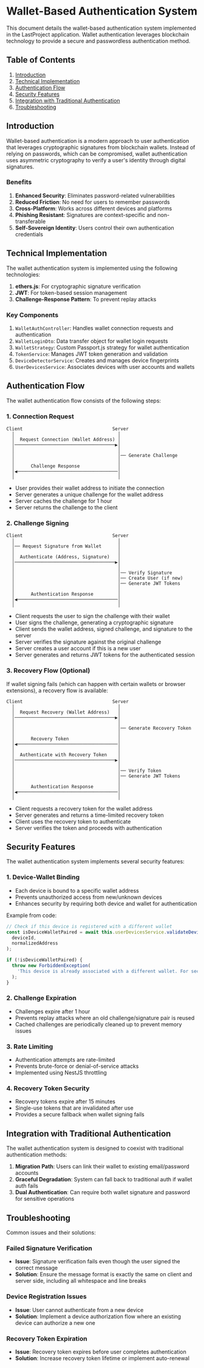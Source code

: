 # Wallet-Based Authentication System

This document details the wallet-based authentication system implemented in the LastProject application. Wallet authentication leverages blockchain technology to provide a secure and passwordless authentication method.

## Table of Contents

1. [Introduction](#introduction)
2. [Technical Implementation](#technical-implementation)
3. [Authentication Flow](#authentication-flow)
4. [Security Features](#security-features)
5. [Integration with Traditional Authentication](#integration-with-traditional-authentication)
6. [Troubleshooting](#troubleshooting)

## Introduction

Wallet-based authentication is a modern approach to user authentication that leverages cryptographic signatures from blockchain wallets. Instead of relying on passwords, which can be compromised, wallet authentication uses asymmetric cryptography to verify a user's identity through digital signatures.

### Benefits

1. **Enhanced Security**: Eliminates password-related vulnerabilities
2. **Reduced Friction**: No need for users to remember passwords
3. **Cross-Platform**: Works across different devices and platforms
4. **Phishing Resistant**: Signatures are context-specific and non-transferable
5. **Self-Sovereign Identity**: Users control their own authentication credentials

## Technical Implementation

The wallet authentication system is implemented using the following technologies:

1. **ethers.js**: For cryptographic signature verification
2. **JWT**: For token-based session management
3. **Challenge-Response Pattern**: To prevent replay attacks

### Key Components

1. `WalletAuthController`: Handles wallet connection requests and authentication
2. `WalletLoginDto`: Data transfer object for wallet login requests
3. `WalletStrategy`: Custom Passport.js strategy for wallet authentication
4. `TokenService`: Manages JWT token generation and validation
5. `DeviceDetectorService`: Creates and manages device fingerprints
6. `UserDevicesService`: Associates devices with user accounts and wallets

## Authentication Flow

The wallet authentication flow consists of the following steps:

### 1. Connection Request

```
Client                                 Server
  │                                      │
  │  Request Connection (Wallet Address) │
  │─────────────────────────────────────▶│
  │                                      │
  │                                      │── Generate Challenge
  │                                      │
  │      Challenge Response              │
  │◀─────────────────────────────────────│
  │                                      │
```

- User provides their wallet address to initiate the connection
- Server generates a unique challenge for the wallet address
- Server caches the challenge for 1 hour
- Server returns the challenge to the client

### 2. Challenge Signing

```
Client                                 Server
  │                                      │
  │── Request Signature from Wallet      │
  │                                      │
  │  Authenticate (Address, Signature)   │
  │─────────────────────────────────────▶│
  │                                      │
  │                                      │── Verify Signature
  │                                      │── Create User (if new)
  │                                      │── Generate JWT Tokens
  │                                      │
  │      Authentication Response         │
  │◀─────────────────────────────────────│
  │                                      │
```

- Client requests the user to sign the challenge with their wallet
- User signs the challenge, generating a cryptographic signature
- Client sends the wallet address, signed challenge, and signature to the server
- Server verifies the signature against the original challenge
- Server creates a user account if this is a new user
- Server generates and returns JWT tokens for the authenticated session

### 3. Recovery Flow (Optional)

If wallet signing fails (which can happen with certain wallets or browser extensions), a recovery flow is available:

```
Client                                 Server
  │                                      │
  │  Request Recovery (Wallet Address)   │
  │─────────────────────────────────────▶│
  │                                      │
  │                                      │── Generate Recovery Token
  │                                      │
  │      Recovery Token                  │
  │◀─────────────────────────────────────│
  │                                      │
  │  Authenticate with Recovery Token    │
  │─────────────────────────────────────▶│
  │                                      │
  │                                      │── Verify Token
  │                                      │── Generate JWT Tokens
  │                                      │
  │      Authentication Response         │
  │◀─────────────────────────────────────│
  │                                      │
```

- Client requests a recovery token for the wallet address
- Server generates and returns a time-limited recovery token
- Client uses the recovery token to authenticate
- Server verifies the token and proceeds with authentication

## Security Features

The wallet authentication system implements several security features:

### 1. Device-Wallet Binding

- Each device is bound to a specific wallet address
- Prevents unauthorized access from new/unknown devices
- Enhances security by requiring both device and wallet for authentication

Example from code:
```typescript
// Check if this device is registered with a different wallet
const isDeviceWalletPaired = await this.userDevicesService.validateDeviceWalletPairing(
  deviceId, 
  normalizedAddress
);

if (!isDeviceWalletPaired) {
  throw new ForbiddenException(
    'This device is already associated with a different wallet. For security reasons, each device can only be used with one wallet.'
  );
}
```

### 2. Challenge Expiration

- Challenges expire after 1 hour
- Prevents replay attacks where an old challenge/signature pair is reused
- Cached challenges are periodically cleaned up to prevent memory issues

### 3. Rate Limiting

- Authentication attempts are rate-limited
- Prevents brute-force or denial-of-service attacks
- Implemented using NestJS throttling

### 4. Recovery Token Security

- Recovery tokens expire after 15 minutes
- Single-use tokens that are invalidated after use
- Provides a secure fallback when wallet signing fails

## Integration with Traditional Authentication

The wallet authentication system is designed to coexist with traditional authentication methods:

1. **Migration Path**: Users can link their wallet to existing email/password accounts
2. **Graceful Degradation**: System can fall back to traditional auth if wallet auth fails
3. **Dual Authentication**: Can require both wallet signature and password for sensitive operations

## Troubleshooting

Common issues and their solutions:

### Failed Signature Verification

- **Issue**: Signature verification fails even though the user signed the correct message
- **Solution**: Ensure the message format is exactly the same on client and server side, including all whitespace and line breaks

### Device Registration Issues

- **Issue**: User cannot authenticate from a new device
- **Solution**: Implement a device authorization flow where an existing device can authorize a new one

### Recovery Token Expiration

- **Issue**: Recovery token expires before user completes authentication
- **Solution**: Increase recovery token lifetime or implement auto-renewal
